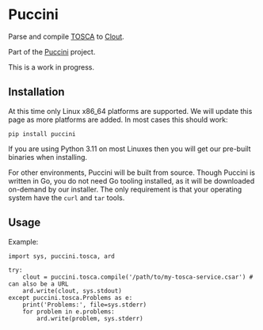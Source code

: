 Puccini
=======

Parse and compile [TOSCA](https://www.oasis-open.org/committees/tosca/)
to [Clout](https://puccini.cloud/clout/).

Part of the [Puccini](https://puccini.cloud) project.

This is a work in progress.


Installation
------------

At this time only Linux x86_64 platforms are supported. We will update this page
as more platforms are added. In most cases this should work:

    pip install puccini

If you are using Python 3.11 on most Linuxes then you will get our pre-built binaries
when installing.

For other environments, Puccini will be built from source. Though Puccini is written
in Go, you do not need Go tooling installed, as it will be downloaded on-demand by
our installer. The only requirement is that your operating system have the `curl`
and `tar` tools.


Usage
-----

Example:

    import sys, puccini.tosca, ard

    try:
        clout = puccini.tosca.compile('/path/to/my-tosca-service.csar') # can also be a URL
        ard.write(clout, sys.stdout)
    except puccini.tosca.Problems as e:
        print('Problems:', file=sys.stderr)
        for problem in e.problems:
            ard.write(problem, sys.stderr)
